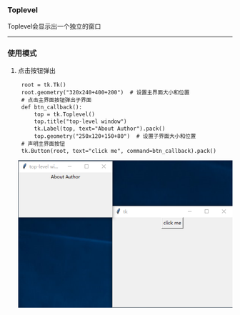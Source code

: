 ### Toplevel

Toplevel会显示出一个独立的窗口

---------------------------
### 使用模式

1. 点击按钮弹出

        root = tk.Tk()
        root.geometry("320x240+400+200")  # 设置主界面大小和位置
        # 点击主界面按钮弹出子界面
        def btn_callback():
            top = tk.Toplevel()
            top.title("top-level window")
            tk.Label(top, text="About Author").pack()
            top.geometry("250x120+150+80")  # 设置子界面大小和位置
        # 声明主界面按钮
        tk.Button(root, text="click me", command=btn_callback).pack()
    
    ![](static/b70cba2b4932eb81680b524210a7f386.png)
        


